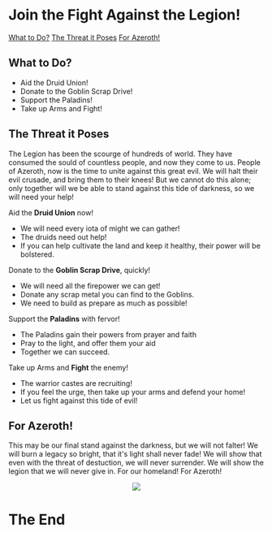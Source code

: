 <html>
        <h1>Join the Fight Against the Legion!
        </h1>
            <p>
                <a href="#What to Do?"><u>What to Do?</u></a>
                <a href="#The Threat it Poses"><u>The Threat it Poses</u></a>
                <a href="#For Azeroth!"><u>For Azeroth!</u></a>
            </p>
        <h2 id="What to Do?">What to Do?</h2>
        <div>
            <ul>
                <li>
                    Aid the Druid Union!
                </li>
                <li>
                    Donate to the Goblin Scrap Drive!
                </li>
                <li>
                    Support the Paladins!
                </li>
                <li>
                    Take up Arms and Fight!
                </li>
            </ul>
        </div>
        <h2 id="The Threat it Poses">The Threat it Poses</h2>
            <p>
            The Legion has been the scourge of hundreds of world. They have consumed the sould of countless people, and now they come to us. People of Azeroth, now is the time to unite against this great evil. We will halt their evil crusade, and bring them to their knees! But we cannot do this alone; only together will we be able to stand against this tide of darkness, so we will need your help!
            </p>
            <p>Aid the <strong>Druid Union</strong>&nbsp;now!</p>
                <ul>
                    <li>
                        We will need every iota of might we can gather!
                    </li>
                    <li>
                        The druids need out help!
                    </li>
                    <li>
                        If you can help cultivate the land and keep it healthy, their power will be bolstered.
                    </li>
                </ul>
            <p>Donate to the <strong>Goblin Scrap Drive</strong>, quickly!</p>
                <ul>
                    <li>
                        We will need all the firepower we can get!
                    </li>
                    <li>
                        Donate any scrap metal you can find to the Goblins.
                    </li>
                    <li>
                        We need to build as prepare as much as possible!
                    </li>
                </ul>
            <p>Support the <strong>Paladins</strong>&nbsp;with fervor!</p>
                <ul>
                    <li>
                        The Paladins gain their powers from prayer and faith
                    </li>
                    <li>
                        Pray to the light, and offer them your aid
                    </li>
                    <li>
                        Together we can succeed.
                    </li>
                </ul>
            <p>Take up Arms and <strong>Fight</strong>&nbsp;the enemy!</p>
                <ul>
                    <li>
                        The warrior castes are recruiting!
                    </li>
                    <li>
                        If you feel the urge, then take up your arms and defend your home!
                    </li>
                    <li>
                        Let us fight against this tide of evil!
                    </li>
                </ul>
        <h2 id="For Azeroth!">For Azeroth!</h2>
            <p>
                This may be our final stand against the darkness, but we will not falter! We will burn a legacy so bright, that it's light shall never fade! We will show that even with the threat of destuction, we will never surrender. We will show the legion that we will never give in. For our homeland! For Azeroth!
            </p>
<center>
    <img src="http://vignette1.wikia.nocookie.net/wowwiki/images/8/89/HordeCrest.jpg/revision/latest?cb=20061202150108"/>
</center>
    <h1>The End</h1>
    </body>
</html>
